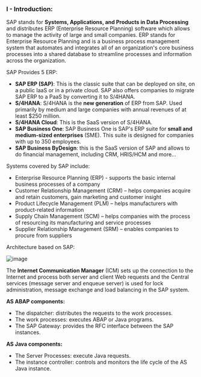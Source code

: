 ### I - Introduction:

SAP stands for **Systems, Applications, and Products in Data Processing** and distributes ERP (Enterprise Resource Planning) software which allows to manage the activity of large and small companies. ERP stands for Enterprise Resource Planning and is a business process management system that automates and integrates all of an organization's core business processes into a shared database to streamline processes and information across the organization.

SAP Provides 5 ERP: 

- **SAP ERP (SAP)**: This is the classic suite that can be deployed on site, on a public IaaS or in a private cloud. SAP also offers companies to migrate SAP ERP to a PaaS by converting it to S/4HANA.
- **S/4HANA**: S/4HANA is the **new generation** of ERP from SAP. Used primarily by medium and large companies with annual revenues of at least $250 million.
- **S/4HANA Cloud**: This is the SaaS version of S/4HANA.
- **SAP Business One**: SAP Business One is SAP's ERP suite for **small and medium-sized enterprises** (SME). This suite is designed for companies with up to 350 employees.
- **SAP Business ByDesign**: this is the SaaS version of SAP and allows to do financial management, including CRM, HRIS/HCM and more...


Systems covered by SAP include:

- Enterprise Resource Planning (ERP) - supports the basic internal business processes of a company
- Customer Relationship Management (CRM) – helps companies acquire and retain customers, gain marketing and customer insight
- Product Lifecycle Management (PLM) – helps manufacturers with product-related information
- Supply Chain Management (SCM) – helps companies with the process of resourcing its manufacturing and service processes
- Supplier Relationship Management (SRM) – enables companies to procure from suppliers

Architecture based on SAP:

![image](https://user-images.githubusercontent.com/75935486/153075669-6a7c6b54-b522-44c2-8605-f4761f84ebe5.png)



 The **Internet Communication Manager** (ICM) sets up the connection to the Internet and process both server and client Web requests and the Central services (message server and enqueue server) is used for lock administration, message exchange and load balancing in the SAP system.
 
 **AS ABAP components:**
 - The dispatcher: distributes the requests to the work processes.
 - The work processes: executes ABAP or Java programs.
 - The SAP Gateway: provides the RFC interface between the SAP instances.
 
 **AS Java components:**
 - The Server Processes: execute Java requests.
 - The instance controller: controls and monitors the life cycle of the AS Java instance.
